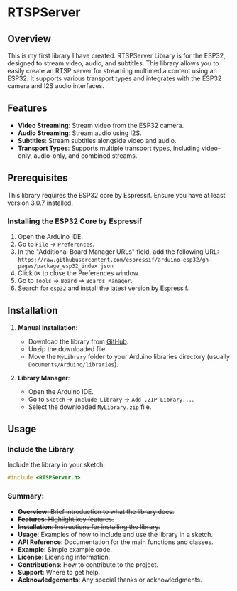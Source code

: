 # RTSPServer

## Overview
This is my first library I have created. RTSPServer Library is for the ESP32, designed to stream video, audio, and subtitles. This library allows you to easily create an RTSP server for streaming multimedia content using an ESP32. It supports various transport types and integrates with the ESP32 camera and I2S audio interfaces.

## Features
- **Video Streaming**: Stream video from the ESP32 camera.
- **Audio Streaming**: Stream audio using I2S.
- **Subtitles**: Stream subtitles alongside video and audio.
- **Transport Types**: Supports multiple transport types, including video-only, audio-only, and combined streams.

## Prerequisites
This library requires the ESP32 core by Espressif. Ensure you have at least version 3.0.7 installed.

### Installing the ESP32 Core by Espressif
1. Open the Arduino IDE.
2. Go to `File` -> `Preferences`.
3. In the "Additional Board Manager URLs" field, add the following URL: `https://raw.githubusercontent.com/espressif/arduino-esp32/gh-pages/package_esp32_index.json`
4. Click `OK` to close the Preferences window.
5. Go to `Tools` -> `Board` -> `Boards Manager`.
6. Search for `esp32` and install the latest version by Espressif.

## Installation
1. **Manual Installation**:
   - Download the library from [GitHub](https://github.com/rjsachse/RTSPServer).
   - Unzip the downloaded file.
   - Move the `MyLibrary` folder to your Arduino libraries directory (usually `Documents/Arduino/libraries`).

2. **Library Manager**:
   - Open the Arduino IDE.
   - Go to `Sketch` -> `Include Library` -> `Add .ZIP Library...`.
   - Select the downloaded `MyLibrary.zip` file.

## Usage
### Include the Library
Include the library in your sketch:
```cpp
#include <RTSPServer.h>
```

### Summary:
- ~~**Overview**: Brief introduction to what the library does.~~
- ~~**Features**: Highlight key features.~~
- ~~**Installation**: Instructions for installing the library.~~
- **Usage**: Examples of how to include and use the library in a sketch.
- **API Reference**: Documentation for the main functions and classes.
- **Example**: Simple example code.
- **License**: Licensing information.
- **Contributions**: How to contribute to the project.
- **Support**: Where to get help.
- **Acknowledgements**: Any special thanks or acknowledgments.
